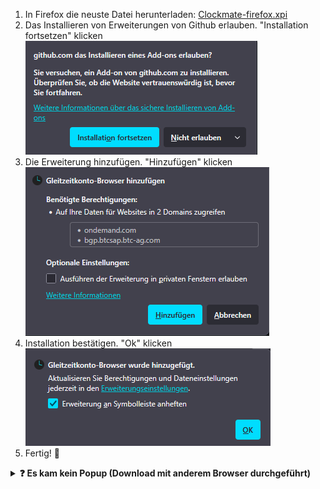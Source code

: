 1. In Firefox die neuste Datei herunterladen: [Clockmate-firefox.xpi](https://github.com/clock-mate/extension/releases/latest/download/Clockmate-firefox.xpi)
2. Das Installieren von Erweiterungen von Github erlauben. "Installation fortsetzen" klicken<br>
   ![Von Github Erweiterung installieren erlauben](../assets/firefow-allow-github-extension-install.png)
3. Die Erweiterung hinzufügen. "Hinzufügen" klicken<br>
   ![Erweiterung hinzufügen](../assets/firefox-install-extension.png)
4. Installation bestätigen. "Ok" klicken<br>
   ![Installation bestätigen](../assets/firefox-install-success.png)
5. Fertig! 🥳

<details><summary><b>❓ Es kam kein Popup (Download mit anderem Browser durchgeführt)</b></summary>
    <ol>
        <li>In Firefox neuen Tab mit <code>about:addons</code> öffnen</li>
        <li>Links "Erweiterungen" auswählen</li>
        <li>"Erweiterungen verwalten" Einstellungsrad klicken</li>
        <li>"Add-on aus Datei installieren..." klicken</li><br>
        <img src="../assets/firefox-installation.png" alt="Installation in Firefox" style="width: 70%;"><br>
        <li>Zur heruntergeladenen Datei "Clockmate-firefox.xpi" navigieren und auswählen</li>
        <li>"Öffnen" klicken</li>
        <li>Die Erweiterung hinzufügen. "Hinzufügen" klicken</li><br>
        <img src="../assets/firefox-install-extension.png" alt="Erweiterung hinzufügen">
        <li>Installation bestätigen. "Ok" klicken</li><br>
        <img src="../assets/firefox-install-success.png" alt="Installation bestätigen">
        <li>Fertig! 🥳</li>
    </ol>
</details>
